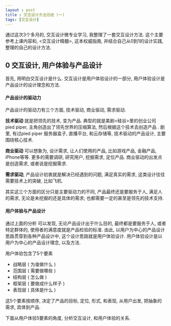 ```yaml
---
layout : post
title : 交互设计方法总结 (一)
tags: [交互设计]
---
```


通过这次3个多月的, 交互设计微专业学习, 我整理了一套交互设计方法. 这个主要参考上课内容和, <交互设计精髓>, 这本权威指南, 并结合自己从0到1的设计实践, 整理的自己的设计方法. 
##  0 交互设计, 用户体验与产品设计
首先, 用明白交互设计是什么. 
交互设计是用户体验设计的一部分, 用户体验设计是产品设计的设计理念和方法. 

#### 产品设计的驱动力
产品设计的驱动力有三个方面, 技术驱动, 商业驱动, 需求驱动. 

 **技术驱动** 就是把领先的技术, 变为产品. 典型的就是美剧<硅谷>里的创业公司 pied piper, 主角创造出了领先世界的压缩算法, 然后根据这个技术去创造产品 . 剧里, 有过pied piper 服务器盒子, 直播平台, 和云存储等, 技术驱动的产品设计, 主要围绕核心技术. 
 
 **商业驱动** 可以想象为, 设计需求, 让人们使用的产品, 比如游戏产品, 金融产品, iPhone等等. 更多的需要调研, 研究用户, 挖掘需求, 定位产品. 商业驱动的出发点是创造需求, 或者说是挖掘需求. 
 
**需求驱动**, 产品设计初衷就是解决已经遇到的问题, 满足真实的需求, 这类设计往往需要技术上的突破, 比如飞机. 

其实这三个方面的区分只是主要驱动力的不同, 产品最终还是要服务于人, 满足人的需求, 无论是未挖掘的还是具体的需求; 也都需要一定的甚至是领先的技术支持.

#### 用户体验与产品设计
通过上面的分析 可以发现, 无论产品设计出于什么目的, 最终都是要服务于人, 或者特定群体的, 使用者的满意度就是产品检验的标准. 由此, 以用户为中心的产品设计思路贯穿到各种产品设计中, 这个设计思路就是用户体验设计. 
用户体验设计是以用户为中心的产品设计理念, 以及方法. 

用户体验包含了5个要素

- 战略层 ( 为谁做什么 )
- 范围层 ( 需要做哪些 )
- 结构层 ( 怎么做 )
- 框架层 ( 要做成什么样子 )
- 表现层 ( 具体是什么 )

这5个要素按顺序, 决定了产品的目标, 定位, 形式, 和表现, 从用户出发, 把抽象的需求, 具体到产品. 

下面从用户体验5要素的角度, 分析交互设计, 和用户体验的关系. 
